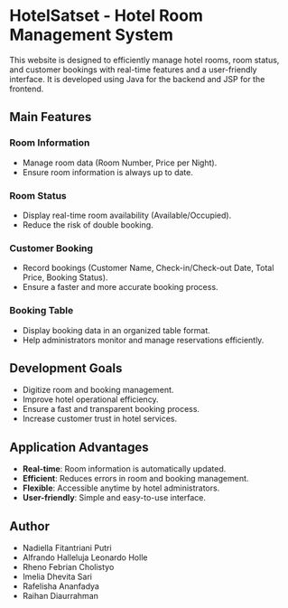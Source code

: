 # HotelSatset - Hotel Room Management System

This website is designed to efficiently manage hotel rooms, room status, and customer bookings with real-time features and a user-friendly interface. It is developed using Java for the backend and JSP for the frontend.

## Main Features

### Room Information
- Manage room data (Room Number, Price per Night).
- Ensure room information is always up to date.

### Room Status
- Display real-time room availability (Available/Occupied).
- Reduce the risk of double booking.

### Customer Booking
- Record bookings (Customer Name, Check-in/Check-out Date, Total Price, Booking Status).
- Ensure a faster and more accurate booking process.

### Booking Table
- Display booking data in an organized table format.
- Help administrators monitor and manage reservations efficiently.

## Development Goals
- Digitize room and booking management.
- Improve hotel operational efficiency.
- Ensure a fast and transparent booking process.
- Increase customer trust in hotel services.

## Application Advantages
- **Real-time**: Room information is automatically updated.
- **Efficient**: Reduces errors in room and booking management.
- **Flexible**: Accessible anytime by hotel administrators.
- **User-friendly**: Simple and easy-to-use interface.

## Author
- Nadiella Fitantriani Putri
- Alfrando Halleluja Leonardo Holle  
- Rheno Febrian Cholistyo  
- Imelia Dhevita Sari
- Rafelisha Ananfadya
- Raihan Diaurrahman

